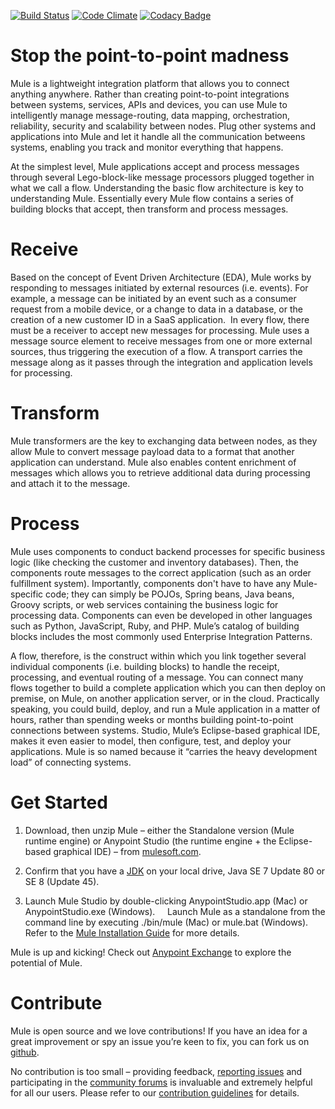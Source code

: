 [![Build Status](https://travis-ci.org/javierjeronimo/mule.svg?branch=master)](https://travis-ci.org/javierjeronimo/mule)
[![Code Climate](https://codeclimate.com/github/javierjeronimo/mule/badges/gpa.svg)](https://codeclimate.com/github/javierjeronimo/mule)
[![Codacy Badge](https://api.codacy.com/project/badge/Grade/cf4e0c3f23a844a4972f84238ad4d054)](https://www.codacy.com/app/javierjeronimo/mule?utm_source=github.com&amp;utm_medium=referral&amp;utm_content=javierjeronimo/mule&amp;utm_campaign=Badge_Grade)


Stop the point-to-point madness
===============================
Mule is a lightweight integration platform that allows you to connect anything anywhere. Rather than creating point-to-point integrations between systems, services, APIs and devices, you can use Mule to intelligently manage message-routing, data mapping, orchestration, reliability, security and scalability between nodes. Plug other systems and applications into Mule and let it handle all the communication betweens systems, enabling you track and monitor everything that happens. 

At the simplest level, Mule applications accept and process messages through several Lego-block-like message processors plugged together in what we call a flow. Understanding the basic flow architecture is key to understanding Mule. Essentially every Mule flow contains a series of building blocks that accept, then transform and process messages. 

Receive
=======
Based on the concept of Event Driven Architecture (EDA), Mule works by responding to messages initiated by external resources (i.e. events). For example, a message can be initiated by an event such as a consumer request from a mobile device, or a change to data in a database, or the creation of a new customer ID in a SaaS application. 
 In every flow, there must be a receiver to accept new messages for processing. Mule uses a message source element to receive messages from one or more external sources, thus triggering the execution of a flow. A transport carries the message along as it passes through the integration and application levels for processing.

Transform
=========
Mule transformers are the key to exchanging data between nodes, as they allow Mule to convert message payload data to a format that another application can understand. Mule also enables content enrichment of messages which allows you to retrieve additional data during processing and attach it to the message.

Process
=======
Mule uses components to conduct backend processes for specific business logic (like checking the customer and inventory databases). Then, the components route messages to the correct application (such as an order fulfillment system). Importantly, components don't have to have any Mule-specific code; they can simply be POJOs, Spring beans, Java beans, Groovy scripts, or web services containing the business logic for processing data. Components can even be developed in other languages such as Python, JavaScript, Ruby, and PHP. Mule’s catalog of building blocks includes the most commonly used Enterprise Integration Patterns.

A flow, therefore, is the construct within which you link together several individual components (i.e. building blocks) to handle the receipt, processing, and eventual routing of a message. You can connect many flows together to build a complete application which you can then deploy on premise, on Mule, on another application server, or in the cloud. Practically speaking, you could build, deploy, and run a Mule application in a matter of hours, rather than spending weeks or months building point-to-point connections between systems. Studio, Mule’s Eclipse-based graphical IDE, makes it even easier to model, then configure, test, and deploy your applications. Mule is so named because it “carries the heavy development load” of connecting systems.

Get Started
===========

1. Download, then unzip Mule – either the Standalone version (Mule runtime engine) or Anypoint Studio (the runtime engine + the Eclipse-based graphical IDE) – from [mulesoft.com](https://www.mulesoft.com).

1. Confirm that you have a [JDK](http://www.oracle.com/technetwork/java/javase/downloads/index.html) on your local drive, Java SE 7 Update 80 or SE 8 (Update 45).

1. Launch Mule Studio by double-clicking AnypointStudio.app (Mac) or AnypointStudio.exe (Windows).  
     Launch Mule as a standalone from the command line by executing ./bin/mule (Mac) or mule.bat (Windows). 
     Refer to the [Mule Installation Guide](https://developer.mulesoft.com/docs/display/current/Installing) for more details. 

Mule is up and kicking! Check out [Anypoint Exchange](https://www.mulesoft.com/exchange) to explore the potential of Mule.


Contribute
==========
Mule is open source and we love contributions! If you have an idea for a great improvement or spy an issue you’re keen to fix, you can fork us on [github](https://github.com/mulesoft/mule).

No contribution is too small – providing feedback, [reporting issues](http://www.mulesoft.org/jira/browse/MULE) and participating in the [community forums](http://forum.mulesoft.org/mulesoft) is invaluable and extremely helpful for all our users. Please refer to our [contribution guidelines](CONTRIBUTING.md) for details.




